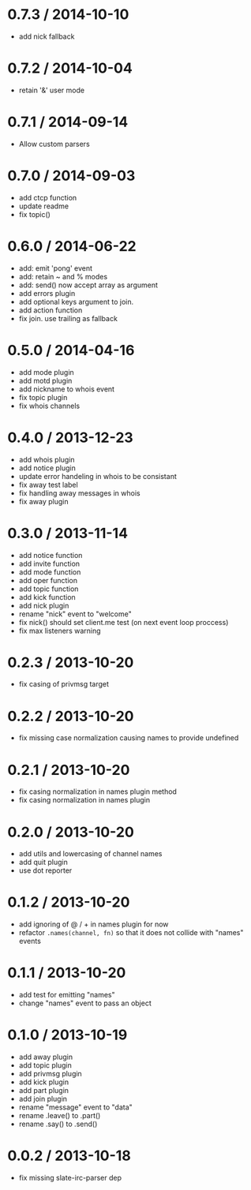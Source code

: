 
0.7.3 / 2014-10-10
==================

  * add nick fallback

0.7.2 / 2014-10-04
==================

  * retain '&' user mode

0.7.1 / 2014-09-14
==================

  * Allow custom parsers

0.7.0 / 2014-09-03
==================

  * add ctcp function
  * update readme
  * fix topic()

0.6.0 / 2014-06-22
==================

 * add: emit 'pong' event
 * add: retain ~ and % modes
 * add: send() now accept array as argument
 * add errors plugin
 * add optional keys argument to join.
 * add action function
 * fix join. use trailing as fallback

0.5.0 / 2014-04-16
==================

 * add mode plugin
 * add motd plugin
 * add nickname to whois event
 * fix topic plugin
 * fix whois channels

0.4.0 / 2013-12-23
==================

 * add whois plugin
 * add notice plugin
 * update error handeling in whois to be consistant
 * fix away test label
 * fix handling away messages in whois
 * fix away plugin

0.3.0 / 2013-11-14
==================

 * add notice function
 * add invite function
 * add mode function
 * add oper function
 * add topic function
 * add kick function
 * add nick plugin
 * rename "nick" event to "welcome"
 * fix nick() should set client.me test (on next event loop proccess)
 * fix max listeners warning

0.2.3 / 2013-10-20
==================

 * fix casing of privmsg target

0.2.2 / 2013-10-20
==================

 * fix missing case normalization causing names to provide undefined

0.2.1 / 2013-10-20
==================

 * fix casing normalization in names plugin method
 * fix casing normalization in names plugin

0.2.0 / 2013-10-20
==================

 * add utils and lowercasing of channel names
 * add quit plugin
 * use dot reporter

0.1.2 / 2013-10-20
==================

 * add ignoring of @ / + in names plugin for now
 * refactor `.names(channel, fn)` so that it does not collide with "names" events

0.1.1 / 2013-10-20
==================

 * add test for emitting "names"
 * change "names" event to pass an object

0.1.0 / 2013-10-19
==================

 * add away plugin
 * add topic plugin
 * add privmsg plugin
 * add kick plugin
 * add part plugin
 * add join plugin
 * rename "message" event to "data"
 * rename .leave() to .part()
 * rename .say() to .send()

0.0.2 / 2013-10-18
==================

 * fix missing slate-irc-parser dep
